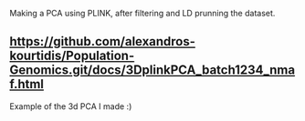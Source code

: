 Making a PCA using PLINK, after filtering and LD prunning the dataset. 

## https://github.com/alexandros-kourtidis/Population-Genomics.git/docs/3DplinkPCA_batch1234_nmaf.html
Example of the 3d PCA I made :)

